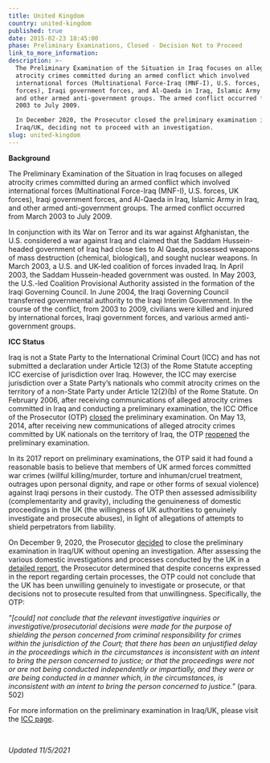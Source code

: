 ```yaml
---
title: United Kingdom
country: united-kingdom
published: true
date: 2015-02-23 18:45:00
phase: Preliminary Examinations, Closed - Decision Not to Proceed
link_to_more_information:
description: >-
  The Preliminary Examination of the Situation in Iraq focuses on alleged
  atrocity crimes committed during an armed conflict which involved
  international forces (Multinational Force-Iraq (MNF-I), U.S. forces, UK
  forces), Iraqi government forces, and Al-Qaeda in Iraq, Islamic Army in Iraq,
  and other armed anti-government groups. The armed conflict occurred from March
  2003 to July 2009.

  In December 2020, the Prosecutor closed the preliminary examination in
  Iraq/UK, deciding not to proceed with an investigation.
slug: united-kingdom
---
```


**Background**&nbsp;&nbsp;

The Preliminary Examination of the Situation in Iraq focuses on alleged atrocity crimes committed during an armed conflict which involved international forces (Multinational Force-Iraq (MNF-I), U.S. forces, UK forces), Iraqi government forces, and Al-Qaeda in Iraq, Islamic Army in Iraq, and other armed anti-government groups. The armed conflict occurred from March 2003 to July 2009.

In conjunction with its War on Terror and its war against Afghanistan, the U.S. considered a war against Iraq and claimed that the Saddam Hussein-headed government of Iraq had close ties to Al Qaeda, possessed weapons of mass destruction (chemical, biological), and sought nuclear weapons. In March 2003, a U.S. and UK-led coalition of forces invaded Iraq. In April 2003, the Saddam Hussein-headed government was ousted. In May 2003, the U.S.-led Coalition Provisional Authority assisted in the formation of the Iraqi Governing Council. In June 2004, the Iraqi Governing Council transferred governmental authority to the Iraqi Interim Government. In the course of the conflict, from 2003 to 2009, civilians were killed and injured by international forces, Iraqi government forces, and various armed anti-government groups.&nbsp;

**ICC Status**&nbsp;&nbsp;

Iraq is not a State Party to the International Criminal Court (ICC) and has not submitted a declaration under Article 12(3) of the Rome Statute accepting ICC exercise of jurisdiction over Iraq. However, the ICC may exercise jurisdiction over a State Party’s nationals who commit atrocity crimes on the territory of a non-State Party under Article 12(2)(b) of the Rome Statute. On February 2006, after receiving communications of alleged atrocity crimes committed in Iraq and conducting a preliminary examination, the ICC Office of the Prosecutor (OTP) [closed](https://www.icc-cpi.int/NR/rdonlyres/04D143C8-19FB-466C-AB77-4CDB2FDEBEF7/143682/OTP_letter_to_senders_re_Iraq_9_February_2006.pdf) the preliminary examination. On May 13, 2014, after receiving new communications of alleged atrocity crimes committed by UK nationals on the territory of Iraq, the OTP [reopened](https://www.icc-cpi.int/Pages/item.aspx?name=otp-statement-iraq-13-05-2014) the preliminary examination.

In its 2017 report on preliminary examinations, the OTP said it had found a reasonable basis to believe that members of UK armed forces committed war crimes (willful killing/murder, torture and inhuman/cruel treatment, outrages upon personal dignity, and rape or other forms of sexual violence) against Iraqi persons in their custody. The OTP then assessed admissibility (complementarity and gravity), including the genuineness of domestic proceedings in the UK (the willingness of UK authorities to genuinely investigate and prosecute abuses), in light of allegations of attempts to shield perpetrators from liability.

On December 9, 2020, the Prosecutor [decided](https://www.icc-cpi.int/Pages/item.aspx?name=201209-otp-statement-iraq-uk) to close the preliminary examination in Iraq/UK without opening an investigation. After assessing the various domestic investigations and processes conducted by the UK in a [detailed report](https://www.icc-cpi.int/itemsDocuments/201209-otp-final-report-iraq-uk-eng.pdf), the Prosecutor determined that despite concerns expressed in the report regarding certain processes, the OTP could not conclude that the UK has been unwilling genuinely to investigate or prosecute, or that decisions not to prosecute resulted from that unwillingness. Specifically, the OTP:

*"\[could\] not conclude that the relevant investigative inquiries or investigative/prosecutorial decisions were made for the purpose of shielding the person concerned from criminal responsibility for crimes within the jurisdiction of the Court; that there has been an unjustified delay in the proceedings which in the circumstances is inconsistent with an intent to bring the person concerned to justice; or that the proceedings were not or are not being conducted independently or impartially, and they were or are being conducted in a manner which, in the circumstances, is inconsistent with an intent to bring the person concerned to justice."* (para. 502)

For more information on the preliminary examination in Iraq/UK, please visit the [ICC page](https://www.icc-cpi.int/iraq).

&nbsp;

*Updated 11/5/2021*
